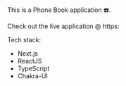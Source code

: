 This is a Phone Book application ☎️.

Check out the live application @ https:

Tech stack:
- Next.js
- ReactJS
- TypeScript
- Chakra-UI